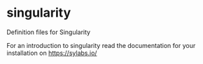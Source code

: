 # singularity
Definition files for Singularity

For an introduction to singularity read the documentation for your installation on https://sylabs.io/

